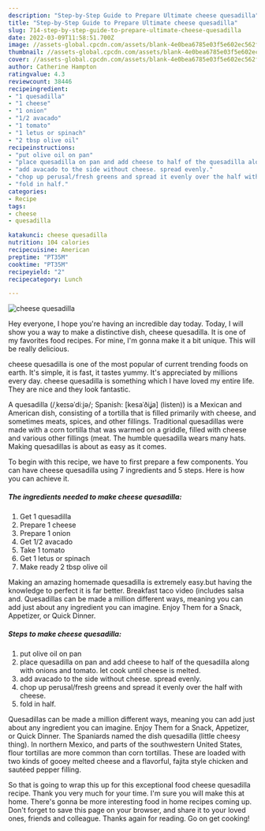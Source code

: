 ```yaml
---
description: "Step-by-Step Guide to Prepare Ultimate cheese quesadilla"
title: "Step-by-Step Guide to Prepare Ultimate cheese quesadilla"
slug: 714-step-by-step-guide-to-prepare-ultimate-cheese-quesadilla
date: 2022-03-09T11:58:51.700Z
image: //assets-global.cpcdn.com/assets/blank-4e0bea6785e03f5e602ec562f230caae08da540cada707380b4fe1bbebba43da.png
thumbnail: //assets-global.cpcdn.com/assets/blank-4e0bea6785e03f5e602ec562f230caae08da540cada707380b4fe1bbebba43da.png
cover: //assets-global.cpcdn.com/assets/blank-4e0bea6785e03f5e602ec562f230caae08da540cada707380b4fe1bbebba43da.png
author: Catherine Hampton
ratingvalue: 4.3
reviewcount: 38446
recipeingredient:
- "1 quesadilla"
- "1 cheese"
- "1 onion"
- "1/2 avacado"
- "1 tomato"
- "1 letus or spinach"
- "2 tbsp olive oil"
recipeinstructions:
- "put olive oil on pan"
- "place quesadilla on pan and add cheese to half of the quesadilla along with onions and tomato. let cook until cheese is melted."
- "add avacado to the side without cheese. spread evenly."
- "chop up perusal/fresh greens and spread it evenly over the half with cheese."
- "fold in half."
categories:
- Recipe
tags:
- cheese
- quesadilla

katakunci: cheese quesadilla 
nutrition: 104 calories
recipecuisine: American
preptime: "PT35M"
cooktime: "PT35M"
recipeyield: "2"
recipecategory: Lunch

---
```



![cheese quesadilla](//assets-global.cpcdn.com/assets/blank-4e0bea6785e03f5e602ec562f230caae08da540cada707380b4fe1bbebba43da.png)

Hey everyone, I hope you're having an incredible day today. Today, I will show you a way to make a distinctive dish, cheese quesadilla. It is one of my favorites food recipes. For mine, I'm gonna make it a bit unique. This will be really delicious.

cheese quesadilla is one of the most popular of current trending foods on earth. It's simple, it is fast, it tastes yummy. It's appreciated by millions every day. cheese quesadilla is something which I have loved my entire life. They are nice and they look fantastic.

A quesadilla (/ˌkeɪsəˈdiːjə/; Spanish: [kesaˈðiʝa] (listen)) is a Mexican and American dish, consisting of a tortilla that is filled primarily with cheese, and sometimes meats, spices, and other fillings. Traditional quesadillas were made with a corn tortilla that was warmed on a griddle, filled with cheese and various other fillings (meat. The humble quesadilla wears many hats. Making quesadillas is about as easy as it comes.


To begin with this recipe, we have to first prepare a few components. You can have cheese quesadilla using 7 ingredients and 5 steps. Here is how you can achieve it.

<!--inarticleads1-->

##### The ingredients needed to make cheese quesadilla:

1. Get 1 quesadilla
1. Prepare 1 cheese
1. Prepare 1 onion
1. Get 1/2 avacado
1. Take 1 tomato
1. Get 1 letus or spinach
1. Make ready 2 tbsp olive oil


Making an amazing homemade quesadilla is extremely easy.but having the knowledge to perfect it is far better. Breakfast taco video (includes salsa and. Quesadillas can be made a million different ways, meaning you can add just about any ingredient you can imagine. Enjoy Them for a Snack, Appetizer, or Quick Dinner. 

<!--inarticleads2-->

##### Steps to make cheese quesadilla:

1. put olive oil on pan
1. place quesadilla on pan and add cheese to half of the quesadilla along with onions and tomato. let cook until cheese is melted.
1. add avacado to the side without cheese. spread evenly.
1. chop up perusal/fresh greens and spread it evenly over the half with cheese.
1. fold in half.


Quesadillas can be made a million different ways, meaning you can add just about any ingredient you can imagine. Enjoy Them for a Snack, Appetizer, or Quick Dinner. The Spaniards named the dish quesadilla (little cheesy thing). In northern Mexico, and parts of the southwestern United States, flour tortillas are more common than corn tortillas. These are loaded with two kinds of gooey melted cheese and a flavorful, fajita style chicken and sautéed pepper filling. 

So that is going to wrap this up for this exceptional food cheese quesadilla recipe. Thank you very much for your time. I'm sure you will make this at home. There's gonna be more interesting food in home recipes coming up. Don't forget to save this page on your browser, and share it to your loved ones, friends and colleague. Thanks again for reading. Go on get cooking!
